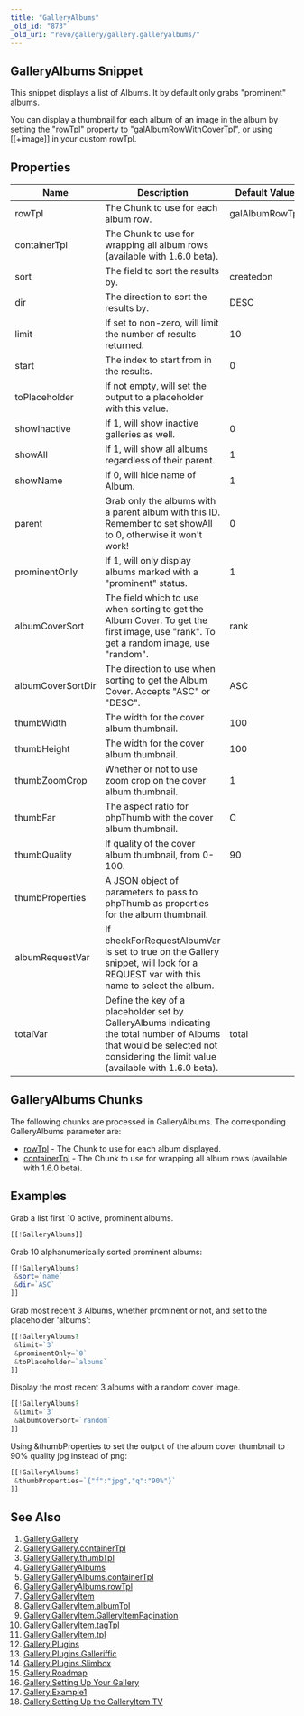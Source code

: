 ```yaml
---
title: "GalleryAlbums"
_old_id: "873"
_old_uri: "revo/gallery/gallery.galleryalbums/"
---
```


## GalleryAlbums Snippet

 This snippet displays a list of Albums. It by default only grabs "prominent" albums.

 You can display a thumbnail for each album of an image in the album by setting the "rowTpl" property to "galAlbumRowWithCoverTpl", or using \[\[+image\]\] in your custom rowTpl.

## Properties

 | Name              | Description                                                                                                                                                                    | Default Value  |
 | ----------------- | ------------------------------------------------------------------------------------------------------------------------------------------------------------------------------ | -------------- |
 | rowTpl            | The Chunk to use for each album row.                                                                                                                                           | galAlbumRowTpl |
 | containerTpl      | The Chunk to use for wrapping all album rows (available with 1.6.0 beta).                                                                                                      |                |
 | sort              | The field to sort the results by.                                                                                                                                              | createdon      |
 | dir               | The direction to sort the results by.                                                                                                                                          | DESC           |
 | limit             | If set to non-zero, will limit the number of results returned.                                                                                                                 | 10             |
 | start             | The index to start from in the results.                                                                                                                                        | 0              |
 | toPlaceholder     | If not empty, will set the output to a placeholder with this value.                                                                                                            |                |
 | showInactive      | If 1, will show inactive galleries as well.                                                                                                                                    | 0              |
 | showAll           | If 1, will show all albums regardless of their parent.                                                                                                                         | 1              |
 | showName          | If 0, will hide name of Album.                                                                                                                                                 | 1              |
 | parent            | Grab only the albums with a parent album with this ID. Remember to set showAll to 0, otherwise it won't work!                                                                  | 0              |
 | prominentOnly     | If 1, will only display albums marked with a "prominent" status.                                                                                                               | 1              |
 | albumCoverSort    | The field which to use when sorting to get the Album Cover. To get the first image, use "rank". To get a random image, use "random".                                           | rank           |
 | albumCoverSortDir | The direction to use when sorting to get the Album Cover. Accepts "ASC" or "DESC".                                                                                             | ASC            |
 | thumbWidth        | The width for the cover album thumbnail.                                                                                                                                       | 100            |
 | thumbHeight       | The width for the cover album thumbnail.                                                                                                                                       | 100            |
 | thumbZoomCrop     | Whether or not to use zoom crop on the cover album thumbnail.                                                                                                                  | 1              |
 | thumbFar          | The aspect ratio for phpThumb with the cover album thumbnail.                                                                                                                  | C              |
 | thumbQuality      | If quality of the cover album thumbnail, from 0-100.                                                                                                                           | 90             |
 | thumbProperties   | A JSON object of parameters to pass to phpThumb as properties for the album thumbnail.                                                                                         |                |
 | albumRequestVar   | If checkForRequestAlbumVar is set to true on the Gallery snippet, will look for a REQUEST var with this name to select the album.                                              |                |
 | totalVar          | Define the key of a placeholder set by GalleryAlbums indicating the total number of Albums that would be selected not considering the limit value (available with 1.6.0 beta). | total          |

## GalleryAlbums Chunks

 The following chunks are processed in GalleryAlbums. The corresponding GalleryAlbums parameter are:

- [rowTpl](/extras/gallery/gallery.galleryalbums/gallery.galleryalbums.rowtpl "Gallery.GalleryAlbums.rowTpl") - The Chunk to use for each album displayed.
- [containerTpl](extras/revo/gallery/gallery.galleryalbums/gallery.galleryalbums.containertpl) - The Chunk to use for wrapping all album rows (available with 1.6.0 beta).

## Examples

 Grab a list first 10 active, prominent albums.

 ``` php 
[[!GalleryAlbums]]
```

 Grab 10 alphanumerically sorted prominent albums:

 ``` php 
[[!GalleryAlbums? 
  &sort=`name` 
  &dir=`ASC`
]]
```

 Grab most recent 3 Albums, whether prominent or not, and set to the placeholder 'albums':

 ``` php 
[[!GalleryAlbums? 
  &limit=`3` 
  &prominentOnly=`0` 
  &toPlaceholder=`albums`
]]
```

 Display the most recent 3 albums with a random cover image.

 ``` php 
[[!GalleryAlbums? 
  &limit=`3` 
  &albumCoverSort=`random`
]]
```

 Using &thumbProperties to set the output of the album cover thumbnail to 90% quality jpg instead of png:

 ``` php 
[[!GalleryAlbums? 
  &thumbProperties=`{"f":"jpg","q":"90%"}`
]]
```

## See Also

1. [Gallery.Gallery](/extras/gallery/gallery.gallery)
  1. [Gallery.Gallery.containerTpl](/extras/gallery/gallery.gallery/gallery.gallery.containertpl)
  2. [Gallery.Gallery.thumbTpl](/extras/gallery/gallery.gallery/gallery.gallery.thumbtpl)
2. [Gallery.GalleryAlbums](/extras/gallery/gallery.galleryalbums)
  1. [Gallery.GalleryAlbums.containerTpl](extras/revo/gallery/gallery.galleryalbums/gallery.galleryalbums.containertpl)
  2. [Gallery.GalleryAlbums.rowTpl](/extras/gallery/gallery.galleryalbums/gallery.galleryalbums.rowtpl)
3. [Gallery.GalleryItem](/extras/gallery/gallery.galleryitem)
  1. [Gallery.GalleryItem.albumTpl](/extras/gallery/gallery.galleryitem/gallery.galleryitem.albumtpl)
  2. [Gallery.GalleryItem.GalleryItemPagination](/extras/gallery/gallery.galleryitem/gallery.galleryitem.galleryitempagination)
  3. [Gallery.GalleryItem.tagTpl](/extras/gallery/gallery.galleryitem/gallery.galleryitem.tagtpl)
  4. [Gallery.GalleryItem.tpl](/extras/gallery/gallery.galleryitem/gallery.galleryitem.tpl)
4. [Gallery.Plugins](/extras/gallery/gallery.plugins)
  1. [Gallery.Plugins.Galleriffic](/extras/gallery/gallery.plugins/gallery.plugins.galleriffic)
  2. [Gallery.Plugins.Slimbox](/extras/gallery/gallery.plugins/gallery.plugins.slimbox)
5. [Gallery.Roadmap](/extras/gallery/gallery.roadmap)
6. [Gallery.Setting Up Your Gallery](/extras/gallery/gallery.setting-up-your-gallery)
7. [Gallery.Example1](/extras/gallery/gallery.example1)
8. [Gallery.Setting Up the GalleryItem TV](/extras/gallery/gallery.setting-up-the-galleryitem-tv)